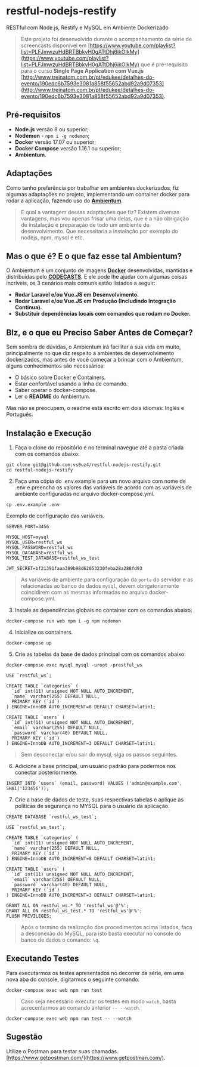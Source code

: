 # restful-nodejs-restify
RESTful com Node.js, Restify e MySQL em Ambiente Dockerizado

> Este projeto foi desenvolvido durante o acompanhamento da série de screencasts disponível em [https://www.youtube.com/playlist?list=PLFJmwzuHdBRTBbkyH0gATtDhj6ikOIkMy](https://www.youtube.com/playlist?list=PLFJmwzuHdBRTBbkyH0gATtDhj6ikOIkMy) que é pré-requisito para o curso **Single Page Application com Vue.js** [http://www.treinatom.com.br/pt/edukee/detalhes-do-evento/190edc6b7593e3081a858f55652abd92a9d07353](http://www.treinatom.com.br/pt/edukee/detalhes-do-evento/190edc6b7593e3081a858f55652abd92a9d07353).

## Pré-requisitos
- **Node.js** versão 8 ou superior;
- **Nodemon** - `npm i -g nodemon`;
- **Docker** versão 17.07 ou superior;
- **Docker Compose** versão 1.16.1 ou superior;
- **Ambientum**.

## Adaptações
Como tenho preferência por trabalhar em ambientes dockerizados, fiz algumas adaptações no projeto, implementando um container docker para rodar a aplicação, fazendo uso do **[Ambientum](https://github.com/codecasts/ambientum)**.

> E qual a vantagem dessas adaptações que fiz? Existem diversas vantagens, mas vou apenas frisar uma delas, que é a não obrigação de instalação e preparação de todo um ambiente de desenvolvimento. Que necessitaria a instalação por exemplo do nodejs, npm, mysql e etc.

## Mas o que é? E o que faz esse tal Ambientum?
O Ambientum é um conjunto de imagens **[Docker](https://www.docker.com/)** desenvolvidas, mantidas e distribuidas pelo **[CODECASTS](https://codecasts.com.br)**. E ele pode lhe ajudar com algumas coisas incríveis, os 3 cenários mais comuns estão listados a seguir:

- **Rodar Laravel e/ou Vue.JS em Desenvolvimento.**
- **Rodar Laravel e/ou Vue.JS em Produção (Includindo Integração Contínua).**
- **Substituir dependências locais com comandos que rodam no Docker.**

## Blz, e o que eu Preciso Saber Antes de Começar?

Sem sombra de dúvidas, o Ambientum irá facilitar a sua vida em muito, principalmente no que diz respeito a ambientes de desenvolvimento dockerizados, mas antes de você começar a brincar com o Ambientum, alguns conhecimentos são necessários:

* O básico sobre Docker e Containers.
* Estar confortável usando a linha de comando.
* Saber operar o docker-compose.
* Ler o **README** do Ambientum.

Mas não se preocupem, o readme está escrito em dois idiomas: Inglês e Português.

## Instalação e Execução

1. Faça o clone do repositório e no terminal navegue até a pasta criada com os comandos abaixo:

```
git clone git@github.com:vs0uz4/restful-nodejs-restify.git
cd restful-nodejs-restify
```

2. Faça uma cópia do .env.example para um novo arquivo com nome de .env e preencha os valores das variáveis de acordo com as variáveis de ambiente configuradas no arquivo docker-compose.yml. 

```
cp .env.example .env
```

Exemplo de configuração das variáveis.
```
SERVER_PORT=3456

MYSQL_HOST=mysql
MYSQL_USER=restful_ws
MYSQL_PASSWORD=restful_ws
MYSQL_DATABASE=restful_ws
MYSQL_TEST_DATABASE=restful_ws_test

JWT_SECRET=bf21391faaa389b98d62053230feba28a288fd93
```

> As variáveis de ambiente para configuração da `porta` do servidor e as relacionadas ao banco de dados `mysql`, devem obrigatoriamente coincidirem com as mesmas informadas no arquivo docker-compose.yml.

3. Instale as dependências globais no container com os comandos abaixo:

```
docker-compose run web npm i -g npm nodemon
```

4. Inicialize os containers.

```
docker-compose up
```

5. Crie as tabelas da base de dados principal com os comandos abaixo:

```
docker-compose exec mysql mysql -uroot -prestful_ws

USE `restful_ws`;

CREATE TABLE `categories` (
  `id` int(11) unsigned NOT NULL AUTO_INCREMENT,
  `name` varchar(255) DEFAULT NULL,
  PRIMARY KEY (`id`)
) ENGINE=InnoDB AUTO_INCREMENT=8 DEFAULT CHARSET=latin1;

CREATE TABLE `users` (
  `id` int(11) unsigned NOT NULL AUTO_INCREMENT,
  `email` varchar(255) DEFAULT NULL,
  `password` varchar(40) DEFAULT NULL,
  PRIMARY KEY (`id`)
) ENGINE=InnoDB AUTO_INCREMENT=3 DEFAULT CHARSET=latin1;
```

> Sem desconectar e/ou sair do mysql, siga os passos seguintes.

6. Adicione a base principal, um usuário padrão para podermos nos conectar posteriormente. 

```
INSERT INTO `users` (email, password) VALUES ('admin@example.com', SHA1('123456'));
```

7. Crie a base de dados de teste, suas respectivas tabelas e aplique as políticas de segurança no MYSQL para o usuário da aplicação.

```
CREATE DATABASE `restful_ws_test`;

USE `restful_ws_test`;

CREATE TABLE `categories` (
  `id` int(11) unsigned NOT NULL AUTO_INCREMENT,
  `name` varchar(255) DEFAULT NULL,
  PRIMARY KEY (`id`)
) ENGINE=InnoDB AUTO_INCREMENT=8 DEFAULT CHARSET=latin1;

CREATE TABLE `users` (
  `id` int(11) unsigned NOT NULL AUTO_INCREMENT,
  `email` varchar(255) DEFAULT NULL,
  `password` varchar(40) DEFAULT NULL,
  PRIMARY KEY (`id`)
) ENGINE=InnoDB AUTO_INCREMENT=3 DEFAULT CHARSET=latin1;

GRANT ALL ON restful_ws.* TO 'restful_ws'@'%';
GRANT ALL ON restful_ws_test.* TO 'restful_ws'@'%';
FLUSH PRIVILEGES;
```

> Após o termino da realização dos procedimentos acima listados, faça a desconexão do MySQL, para isto basta executar no console do banco de dados o comando: `\q`. 

## Executando Testes
Para executarmos os testes apresentados no decorrer da série, em uma nova aba do console, digitarmos o seguinte comando:

```
docker-compose exec web npm run test
```

> Caso seja necessário executar os testes em modo `watch`, basta acrecentarmos ao comando anterior `-- --watch`.

```
docker-compose exec web npm run test -- --watch
```

## Sugestão
Utilize o Postman para testar suas chamadas. [https://www.getpostman.com/](https://www.getpostman.com/).